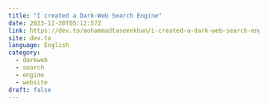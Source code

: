 ```yaml
---
title: "I created a Dark-Web Search Engine"
date: 2023-12-30T05:12:57Z
link: https://dev.to/mohammadtaseenkhan/i-created-a-dark-web-search-engine-j7i?utm_medium=RSS&utm_source=news.12bit.vn
site: dev.to
language: English
category:
  - darkweb
  - search
  - engine
  - website
draft: false
---
```

